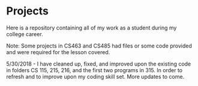 # Projects

Here is a repository containing all of my work as a student during my college career.

Note: Some projects in CS463 and CS485 had files or some code provided and were required for the lesson covered.

5/30/2018 -
I have cleaned up, fixed, and improved upon the existing code in folders CS 115, 215, 216, and the first two programs in 315.
In order to refresh and to improve upon my coding skill set. More updates to come.
